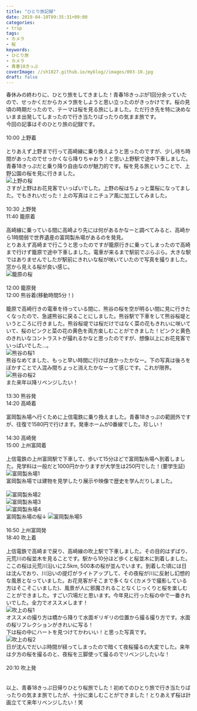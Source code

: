 ```yaml
---
title: "ひとり旅記録"
date: 2019-04-10T09:35:31+09:00
categories:
- trip
tags:
- カメラ
- 桜
keywords:
- ひとり旅
- カメラ
- 青春18きっぷ
coverImage: //sh1027.github.io/myblog//images/003-10.jpg
draft: false
---
```

春休みの終わりに、ひとり旅をしてきました！青春18きっぷが1回分余っていたので、せっかくだからカメラ旅をしようと思い立ったのがきっかけです。桜の見頃の時期だったので、テーマは桜を見る旅にしました。ただ行き先を特に決めないまま出発してしまったので行き当たりばったりの気まま旅です。<br>
今回の記事はそのひとり旅の記録です。<br>
<br>
10:00 上野着<br>
<br>
とりあえず上野まで行って高崎線に乗り換えようと思ったのですが、少し待ち時間があったのでせっかくなら降りちゃおう！と思い上野駅で途中下車しました。青春18きっぷだと乗り降り自由なのが魅力的です。桜を見る旅ということで、上野公園の桜を見に行きました。<br>
![上野の桜](https://sh1027.github.io/myblog//images/003-1.jpg)<br>
さすが上野はお花見客でいっぱいでした。上野の桜はちょっと葉桜になってました。でもきれいだった！上の写真はミニチュア風に加工してみました。<br>
<br>
10:30 上野発<br>
11:40 籠原着<br>
<br>
高崎線に乗っている間に高崎より先には何があるかなーと調べてみると、高崎から1時間弱で世界遺産の富岡製糸場があるのを発見。<br>とりあえず高崎まで行こうと思ったのですが籠原行きに乗ってしまったので高崎まで行けず籠原で途中下車しました。電車が来るまで駅前でぶらぶら。大きな駅ではありませんでしたが駅前にきれいな桜が咲いていたので写真を撮りました。窓から見える桜が良い感じ。<br>
![籠原の桜](https://sh1027.github.io/myblog//images/003-2.jpg)<br>
<br>
12:00 籠原発<br>
12:00 熊谷着(移動時間5分！)<br>
<br>
籠原で高崎行きの電車を待っている間に、熊谷の桜を空が明るい間に見に行きたくなったので、急遽熊谷に戻ることにしました。熊谷駅で下車をして熊谷桜堤というところに行きました。熊谷桜堤では桜だけではなく菜の花もきれいに咲いていて、桜のピンクと菜の花の黄色を両方楽しむことができました！ピンクと黄色のきれいなコントラストが撮れるかなと思ったのですが、想像以上にお花見客でいっぱいでした...。<br>
![熊谷の桜1](https://sh1027.github.io/myblog//images/003-3.jpg)<br>
熊谷なめてました、もっと早い時間に行けば良かったかなー。下の写真は後ろをぼかすことで人混み間ちょっと消えたかなーって感じです。これが限界。<br>
![熊谷の桜2](https://sh1027.github.io/myblog//images/003-4.jpg)<br>
また来年以降リベンジしたい！<br>
<br>
13:30 熊谷発<br>
14:20 高崎着<br>
<br>
富岡製糸場へ行くために上信電鉄に乗り換えました。青春18きっぷの範囲外ですが、往復で1580円で行けます。発車ホームが0番線でした。珍しい！<br>
<br>
14:30 高崎発<br>
15:00 上州富岡着<br>
<br>
上信電鉄の上州富岡駅で下車して、歩いて15分ほどで富岡製糸場へ到着しました。見学料は一般だと1000円かかりますが大学生は250円でした！(要学生証)<br>
![富岡製糸場1](https://sh1027.github.io/myblog//images/003-5.jpg)<br>
富岡製糸場では建物を見学したり展示や映像で歴史を学んだりしました。<br>
<br>
![富岡製糸場2](https://sh1027.github.io/myblog//images/003-6.jpg)<br>
![富岡製糸場3](https://sh1027.github.io/myblog//images/003-7.jpg)<br>
![富岡製糸場4](https://sh1027.github.io/myblog//images/003-8.jpg)<br>
富岡製糸場の桜↓
![富岡製糸場5](https://sh1027.github.io/myblog//images/003-9.jpg)<br>
<br>
16:50 上州富岡発<br>
18:40 吹上着<br>
<br>
上信電鉄で高崎まで戻り、高崎線の吹上駅で下車しました。その目的はずばり、元荒川の桜並木を見ることです。駅から10分ほど歩くと桜並木に到着しました。ここの桜は元荒川沿いに2.5km, 500本の桜が並んでいます。到着した頃には日は沈んでおり、川沿いの提灯がライトアップして、その夜桜が川に反射し幻想的な風景となっていました。お花見客がそこまで多くなく(カメラで撮影している方はそこそこいました)、風景が人に邪魔されることなくじっくりと桜を楽しむことができました。すごい穴場だと思います。今年見に行った桜の中で一番きれいでした。全力でオススメします！<br>
![吹上の桜1](https://sh1027.github.io/myblog//images/003-10.jpg)<br>
オススメの撮り方は橋から降りて水面ギリギリの位置から撮る撮り方です。水面の桜リフレクションがきれいに写る！<br>
下は桜の中にハートを見つけてかわいい！と思った写真です。<br>
![吹上の桜2](https://sh1027.github.io/myblog//images/003-11.jpg)<br>
日が沈んでだいぶ時間が経ってしまったので暗くて夜桜撮るの大変でした。来年は夕方の桜を撮るのと、夜桜を三脚使って撮るのでリベンジしたいな！<br>
<br>
20:10 吹上発<br>
<br>
<br>
以上、青春18きっぷ日帰りひとり桜旅でした！初めてのひとり旅で行き当たりばったりの気まま旅でしたが、十分に楽しむことができました！とりあえず桜は計画立てて来年リベンジしたい！笑
